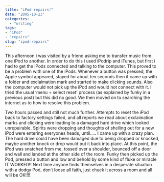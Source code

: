 ```yaml
---
title: "iPod repairs!"
date: "2005-10-23"
categories: 
  - "writing"
tags:
- "iPod"
- "repairs"
slug: "ipod-repairs"
---
```


This afternoon i was visited by a friend asking me to transfer music from one iPod to another. In order to do this i used iPodrip and iTunes, but first i had to get the iPods connected and talking to the computer. This proved to be a problem with one of the iPods. Whenever a button was pressed, the Apple symbol appeared, stayed for about ten seconds then it came up with a folder and exclaimation mark and started to make clicking sounds. Also the computer would not pick up the iPod and would not connect with it. I tried the usual ‘menu + select reset’ process (as explained by funky in a previous post) but this did no good. We then moved on to searching the internet as to how to resolve this problem. 

Two hours passed and still not much further. Attempts to reset the iPod back to factory settings failed, and all reports we read about exclaimation marks and clicking were leading to a damaged hard drive which looked unrepairable. Spirits were dropping and thoughts of shelling out for a new iPod were entering everyones heads, until….. I came up with a crazy plan. The hard drive could have been damaged due to being dropped or knocked, maybe another knock or drop would put it back into place. At this point, the iPod was snatched from me, tossed over a shoulder, bounced off a door and wall and landed at the other side of the room. Funky then picked up the Pod, pressed a button and low and behold by some kind of fluke or miracle IT WORKED!! Next time anyone finds themselves in a desperate situation with a dodgy Pod, don’t loose all faith, just chuck it across a room and all will be OK!!!!
